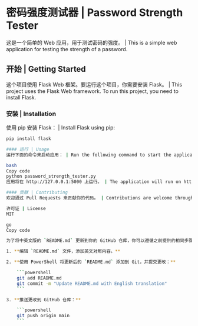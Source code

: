 # 密码强度测试器 | Password Strength Tester

这是一个简单的 Web 应用，用于测试密码的强度。 | This is a simple web application for testing the strength of a password.

## 开始 | Getting Started

这个项目使用 Flask Web 框架。要运行这个项目，你需要安装 Flask。 | This project uses the Flask Web framework. To run this project, you need to install Flask.

### 安装 | Installation

使用 pip 安装 Flask： | Install Flask using pip:

```bash
pip install flask

#### 运行 | Usage
运行下面的命令来启动应用： | Run the following command to start the application:

bash
Copy code
python password_strength_tester.py
应用将在 http://127.0.0.1:5000 上运行。 | The application will run on http://127.0.0.1:5000.

#### 贡献 | Contributing
欢迎通过 Pull Requests 来贡献你的代码。 | Contributions are welcome through Pull Requests.

许可证 | License
MIT

go
Copy code

为了将中英文版的 `README.md` 更新到你的 GitHub 仓库，你可以遵循之前提供的相同步骤：

1. **编辑 `README.md` 文件，添加英文对照内容。**

2. **使用 PowerShell 将更新后的 `README.md` 添加到 Git，并提交更改：**

    ```powershell
    git add README.md
    git commit -m "Update README.md with English translation"
    ```

3. **推送更改到 GitHub 仓库：**

    ```powershell
    git push origin main
    ```
